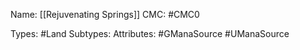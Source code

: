 Name: [[Rejuvenating Springs]]
CMC: #CMC0

Types: #Land
Subtypes: 
Attributes: #GManaSource #UManaSource
